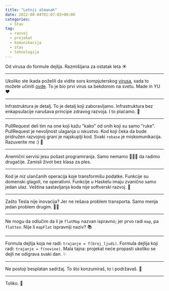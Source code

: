 ```yaml
---
title: "Letnji almanah"
date: 2022-08-04T01:07:03+00:00
categories:
  - Stav
tag:
  - razvoj
  - projekat
  - komunikacija
  - stav
  - tehnologija
---
```


Od virusa do formule dejlija. Razmišljana za ostatak leta ☀️

<!--more-->

---- 

Ukoliko ste ikada poželili da vidite sors kompjuterskog [virusa](https://oblac.rs/kuang2/), sada to možete učiniti [ovde](https://github.com/igr/kuang2-virus/blob/main/server/weirdus.asm). To je bio prvi virus sa bekdorom na svetu. Made in YU ❤️

---- 

Infrastruktura je detalj. To je detalj koji zaboravljamo. Infrastruktura bez enkapsulacije narušava principe zdravog razvoja. I to plaćamo. 💸

---- 

PullRequest deli tim na one koji kažu "kako" od onih koji su samo "ruke". PullRequest je nevoljnost ulaganja u iskustvo. Kod koji čeka da bude pridružen razvojnoj grani je najskuplji kod. Svaki `rebase` je miskomunikacija. Razuverite me :) 🙊

---- 

Anemični servisi jesu pošast programiranja. Samo nemamo 🏐🥎🏀 da radimo drugačije. Zamisli život bez klasa za ples.

---- 

Kod je niz ulančanih operacija koje transformišu podatke. Funkcije su domenski glagoli, ne operativni. Funkcije u Haskelu imaju zvanično samo jedan ulaz. Veština sastavljanja koda nije softverski razvoj. 🐡

---- 

Zašto Tesla nije inovacija? Jer ne rešava problem transporta. Samo menja jedan problem drugim. 🤦‍♀️

---- 

Ne mogu da odlučim da li je `flatMap` nazvan ispravno; jer prvo radi `map`, pa `flatten`. Nije li `mapFlat` ispravniji naziv? 📚

----

Formula dejlija koja ne radi: `trajanje = f(broj_ljudi)`. Formula dejlija koji radi: `trajanje = f(novine)`. Mala tajna: projekat neće propasti ukoliko se dejli ne odigrava svaki dan. ✨

---- 

Ne postoji besplatan sadržaj. To što konzumiraš, to i podržavaš. 💪

---- 

Toliko. 👋